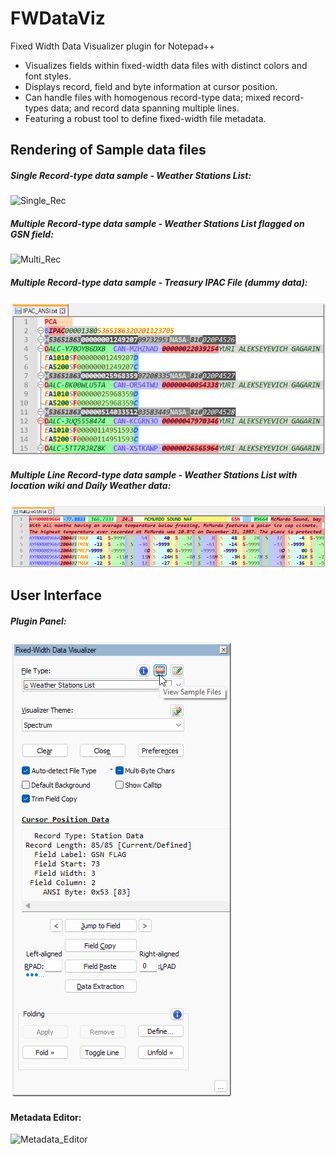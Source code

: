 # FWDataViz
Fixed Width Data Visualizer plugin for Notepad++

* Visualizes fields within fixed-width data files with distinct colors and font styles.
* Displays record, field and byte information at cursor position.
* Can handle files with homogenous record-type data; mixed record-types data; and record data spanning multiple lines.
* Featuring a robust tool to define fixed-width file metadata.

## Rendering of Sample data files
##### Single Record-type data sample - Weather Stations List:
![Single_Rec](https://raw.githubusercontent.com/shriprem/FWDataViz/master/images/single-rec_weather_stations.png)

##### Multiple Record-type data sample - Weather Stations List flagged on GSN field:
![Multi_Rec](https://raw.githubusercontent.com/shriprem/FWDataViz/master/images/multi-rec_weather_stations.png)

##### Multiple Record-type data sample - Treasury IPAC File (dummy data):
![Multi_Rec](https://raw.githubusercontent.com/shriprem/FWDataViz/master/images/multi_rec_ipac_file.png)

##### Multiple Line Record-type data sample - Weather Stations List with location wiki and Daily Weather data:
![Multi_Rec](https://raw.githubusercontent.com/shriprem/FWDataViz/master/images/multi_line_record_file.png)

## User Interface
##### Plugin Panel:
![Single_Rec](https://raw.githubusercontent.com/shriprem/FWDataViz/master/images/plugin_panel.png)

#### Metadata Editor:
![Metadata_Editor](https://raw.githubusercontent.com/shriprem/FWDataViz/master/images/metadata_editor.png)



